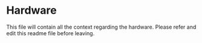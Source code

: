 # Hardware

This file will contain all the context regarding the hardware. Please refer and edit this readme file before leaving.

